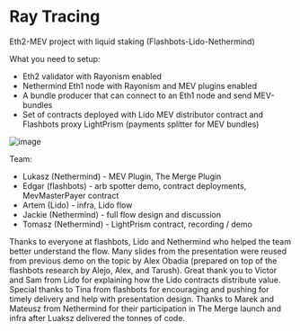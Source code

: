 # Ray Tracing
Eth2-MEV project with liquid staking (Flashbots-Lido-Nethermind)

What you need to setup:

* Eth2 validator with Rayonism enabled
* Nethermind Eth1 node with Rayonism and MEV plugins enabled
* A bundle producer that can connect to an Eth1 node and send MEV-bundles
* Set of contracts deployed with Lido MEV distributor contract and Flashbots proxy LightPrism (payments splitter for MEV bundles)

![image](https://user-images.githubusercontent.com/498913/117579537-39e45300-b0eb-11eb-9f66-7fb98e7a923d.png)

Team:
 * Lukasz (Nethermind) - MEV Plugin, The Merge Plugin
 * Edgar (flashbots) - arb spotter demo, contract deployments, MevMasterPayer contract
 * Artem (Lido) - infra, Lido flow
 * Jackie (Nethermind) - full flow design and discussion
 * Tomasz (Nethermind) - LightPrism contract, recording / demo

Thanks to everyone at flashbots, Lido and Nethermind who helped the team better understand the flow. Many slides from the presentation were reused from previous demo on the topic by Alex Obadia (prepared on top of the flashbots research by Alejo, Alex, and Tarush). Great thank you to Victor and Sam from Lido for explaining how the Lido contracts distribute value. Special thanks to Tina from flashbots for encouraging and pushing for timely delivery and help with presentation design. Thanks to Marek and Mateusz from Nethermind for their participation in The Merge launch and infra after Luaksz delivered the tonnes of code.
